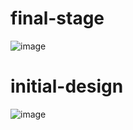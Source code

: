 # final-stage
![image](https://user-images.githubusercontent.com/73699852/186806005-cd6c5c3a-9d2a-4b2b-9775-54932e517738.png)

# initial-design
![image](https://user-images.githubusercontent.com/73699852/165957732-708cef9c-b7d2-40bc-9c0f-00c4ae3037bf.png)
